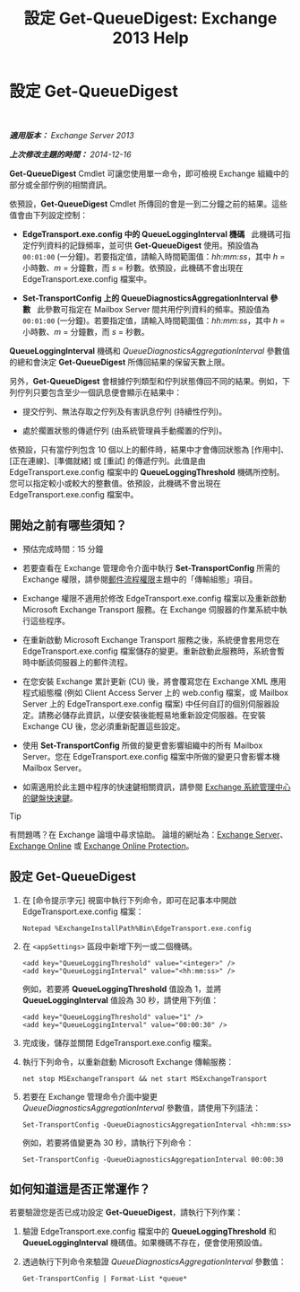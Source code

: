 ﻿---
title: '設定 Get-QueueDigest: Exchange 2013 Help'
TOCTitle: 設定 Get-QueueDigest
ms:assetid: f730c520-4ba5-4a15-8846-132bff500bb8
ms:mtpsurl: https://technet.microsoft.com/zh-tw/library/Dn505733(v=EXCHG.150)
ms:contentKeyID: 59637265
ms.date: 05/21/2018
mtps_version: v=EXCHG.150
ms.translationtype: MT
---

# 設定 Get-QueueDigest

 

_**適用版本：** Exchange Server 2013_

_**上次修改主題的時間：** 2014-12-16_

**Get-QueueDigest** Cmdlet 可讓您使用單一命令，即可檢視 Exchange 組織中的部分或全部佇例的相關資訊。

依預設，**Get-QueueDigest** Cmdlet 所傳回的會是一到二分鐘之前的結果。這些值會由下列設定控制：

  - **EdgeTransport.exe.config 中的 QueueLoggingInterval 機碼**   此機碼可指定佇列資料的記錄頻率，並可供 **Get-QueueDigest** 使用。預設值為 `00:01:00` (一分鐘)。若要指定值，請輸入時間範圍值：*hh:mm:ss*，其中 *h* = 小時數、*m* = 分鐘數，而 *s* = 秒數。依預設，此機碼不會出現在 EdgeTransport.exe.config 檔案中。

  - **Set-TransportConfig 上的 QueueDiagnosticsAggregationInterval 參數**   此參數可指定在 Mailbox Server 間共用佇列資料的頻率。預設值為 `00:01:00` (一分鐘)。若要指定值，請輸入時間範圍值：*hh:mm:ss*，其中 *h* = 小時數、*m* = 分鐘數，而 *s* = 秒數。

**QueueLoggingInterval** 機碼和 *QueueDiagnosticsAggregationInterval* 參數值的總和會決定 **Get-QueueDigest** 所傳回結果的保留天數上限。

另外，**Get-QueueDigest** 會根據佇列類型和佇列狀態傳回不同的結果。例如，下列佇列只要包含至少一個訊息便會顯示在結果中：

  - 提交佇列、無法存取之佇列及有害訊息佇列 (持續性佇列)。

  - 處於擱置狀態的傳遞佇列 (由系統管理員手動擱置的佇列)。

依預設，只有當佇列包含 10 個以上的郵件時，結果中才會傳回狀態為 \[作用中\]、\[正在連線\]、\[準備就緒\] 或 \[重試\] 的傳遞佇列。此值是由 EdgeTransport.exe.config 檔案中的 **QueueLoggingThreshold** 機碼所控制。您可以指定較小或較大的整數值。依預設，此機碼不會出現在 EdgeTransport.exe.config 檔案中。

## 開始之前有哪些須知？

  - 預估完成時間：15 分鐘

  - 若要查看在 Exchange 管理命令介面中執行 **Set-TransportConfig** 所需的 Exchange 權限，請參閱[郵件流程權限](mail-flow-permissions-exchange-2013-help.md)主題中的「傳輸組態」項目。

  - Exchange 權限不適用於修改 EdgeTransport.exe.config 檔案以及重新啟動 Microsoft Exchange Transport 服務。在 Exchange 伺服器的作業系統中執行這些程序。

  - 在重新啟動 Microsoft Exchange Transport 服務之後，系統便會套用您在 EdgeTransport.exe.config 檔案儲存的變更。重新啟動此服務時，系統會暫時中斷該伺服器上的郵件流程。

  - 在您安裝 Exchange 累計更新 (CU) 後，將會覆寫您在 Exchange XML 應用程式組態檔 (例如 Client Access Server 上的 web.config 檔案，或 Mailbox Server 上的 EdgeTransport.exe.config 檔案) 中任何自訂的個別伺服器設定。請務必儲存此資訊，以便安裝後能輕易地重新設定伺服器。在安裝 Exchange CU 後，您必須重新配置這些設定。

  - 使用 **Set-TransportConfig** 所做的變更會影響組織中的所有 Mailbox Server。您在 EdgeTransport.exe.config 檔案中所做的變更只會影響本機 Mailbox Server。

  - 如需適用於此主題中程序的快速鍵相關資訊，請參閱 [Exchange 系統管理中心的鍵盤快速鍵](keyboard-shortcuts-in-the-exchange-admin-center-exchange-online-protection-help.md)。


> [!TIP]  
> 有問題嗎？在 Exchange 論壇中尋求協助。 論壇的網址為：<a href="https://go.microsoft.com/fwlink/p/?linkid=60612">Exchange Server</a>、 <a href="https://go.microsoft.com/fwlink/p/?linkid=267542">Exchange Online</a> 或 <a href="https://go.microsoft.com/fwlink/p/?linkid=285351">Exchange Online Protection</a>。




## 設定 Get-QueueDigest

1.  在 \[命令提示字元\] 視窗中執行下列命令，即可在記事本中開啟 EdgeTransport.exe.config 檔案：
    
        Notepad %ExchangeInstallPath%Bin\EdgeTransport.exe.config

2.  在 `<appSettings>` 區段中新增下列一或二個機碼。
    
        <add key="QueueLoggingThreshold" value="<integer>" />
        <add key="QueueLoggingInterval" value="<hh:mm:ss>" />
    
    例如，若要將 **QueueLoggingThreshold** 值設為 1，並將 **QueueLoggingInterval** 值設為 30 秒，請使用下列值：
    
        <add key="QueueLoggingThreshold" value="1" />
        <add key="QueueLoggingInterval" value="00:00:30" />

3.  完成後，儲存並關閉 EdgeTransport.exe.config 檔案。

4.  執行下列命令，以重新啟動 Microsoft Exchange 傳輸服務：
    
        net stop MSExchangeTransport && net start MSExchangeTransport

5.  若要在 Exchange 管理命令介面中變更 *QueueDiagnosticsAggregationInterval* 參數值，請使用下列語法：
    
        Set-TransportConfig -QueueDiagnosticsAggregationInterval <hh:mm:ss>
    
    例如，若要將值變更為 30 秒，請執行下列命令：
    
        Set-TransportConfig -QueueDiagnosticsAggregationInterval 00:00:30

## 如何知道這是否正常運作？

若要驗證您是否已成功設定 **Get-QueueDigest**，請執行下列作業：

1.  驗證 EdgeTransport.exe.config 檔案中的 **QueueLoggingThreshold** 和 **QueueLoggingInterval** 機碼值。如果機碼不存在，便會使用預設值。

2.  透過執行下列命令來驗證 *QueueDiagnosticsAggregationInterval* 參數值：
    
        Get-TransportConfig | Format-List *queue*

